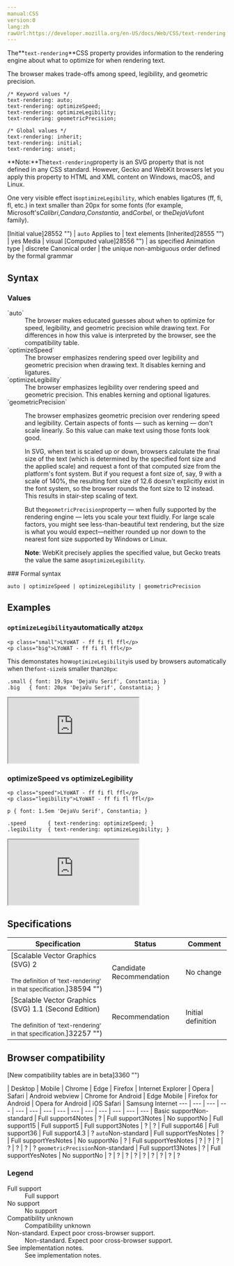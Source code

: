 ```yaml
---
manual:CSS
version:0
lang:zh
rawUrl:https://developer.mozilla.org/en-US/docs/Web/CSS/text-rendering
---
```






The**`text-rendering`**CSS property provides information to the rendering engine about what to optimize for when rendering text.



The browser makes trade-offs among speed, legibility, and geometric precision.


```
/* Keyword values */
text-rendering: auto;
text-rendering: optimizeSpeed;
text-rendering: optimizeLegibility;
text-rendering: geometricPrecision;

/* Global values */
text-rendering: inherit;
text-rendering: initial;
text-rendering: unset;
```


**Note:**The`text-rendering`property is an SVG property that is not defined in any CSS standard. However, Gecko and WebKit browsers let you apply this property to HTML and XML content on Windows, macOS, and Linux.




One very visible effect is`optimizeLegibility`, which enables ligatures (ff, fi, fl, etc.) in text smaller than 20px for some fonts (for example, Microsoft&#39;s*Calibri*,*Candara*,*Constantia*, and*Corbel*, or the*DejaVu*font family).


[Initial value]28552 "") | `auto` 
Applies to | text elements 
[Inherited]28555 "") | yes 
Media | visual 
[Computed value]28556 "") | as specified 
Animation type | discrete 
Canonical order | the unique non-ambiguous order defined by the formal grammar 


## Syntax<a name="Syntax"></a>

### Values<a name="Values"></a>
<dl><dt id=''>`auto`</dt><dd>The browser makes educated guesses about when to optimize for speed, legibility, and geometric precision while drawing text. For differences in how this value is interpreted by the browser, see the compatibility table.</dd><dt id=''>`optimizeSpeed`</dt><dd>The browser emphasizes rendering speed over legibility and geometric precision when drawing text. It disables kerning and ligatures.</dd><dt id=''>`optimizeLegibility`</dt><dd>The browser emphasizes legibility over rendering speed and geometric precision. This enables kerning and optional ligatures.</dd><dt id=''>`geometricPrecision`</dt><dd>

The browser emphasizes geometric precision over rendering speed and legibility. Certain aspects of fonts — such as kerning — don&#39;t scale linearly. So this value can make text using those fonts look good.



In SVG, when text is scaled up or down, browsers calculate the final size of the text (which is determined by the specified font size and the applied scale) and request a font of that computed size from the platform&#39;s font system. But if you request a font size of, say, 9 with a scale of 140%, the resulting font size of 12.6 doesn&#39;t explicitly exist in the font system, so the browser rounds the font size to 12 instead. This results in stair-step scaling of text.



But the`geometricPrecision`property — when fully supported by the rendering engine — lets you scale your text fluidly. For large scale factors, you might see less-than-beautiful text rendering, but the size is what you would expect—neither rounded up nor down to the nearest font size supported by Windows or Linux.



**Note**: WebKit precisely applies the specified value, but Gecko treats the value the same as`optimizeLegibility`.

</dd></dl>
### Formal syntax<a name="Formal_syntax"></a>

```
auto | optimizeSpeed | optimizeLegibility | geometricPrecision
```

## Examples<a name="optimizeLegibility_at_20px"></a>

### `optimizeLegibility`automatically at`20px`<a name="optimizeLegibility_automatically_at_20px"></a>

```
<p class="small">LYoWAT - ff fi fl ffl</p>
<p class="big">LYoWAT - ff fi fl ffl</p>
```


This demonstates how`optimizeLegibility`is used by browsers automatically when the`font-size`is smaller than`20px`:


```
.small { font: 19.9px 'DejaVu Serif', Constantia; }
.big   { font: 20px 'DejaVu Serif', Constantia; }
```


<iframe src='https://mdn.mozillademos.org/en-US/docs/Web/CSS/text-rendering$samples/optimizeLegibility_automatically_at_20px?revision=1373318' width='null' height='null'></iframe>



### optimizeSpeed vs optimizeLegibility<a name="optimizeSpeed_vs_optimizeLegibility"></a>

```
<p class="speed">LYoWAT - ff fi fl ffl</p>
<p class="legibility">LYoWAT - ff fi fl ffl</p>
```

```
p { font: 1.5em 'DejaVu Serif', Constantia; }

.speed       { text-rendering: optimizeSpeed; }
.legibility  { text-rendering: optimizeLegibility; }
```


<iframe src='https://mdn.mozillademos.org/en-US/docs/Web/CSS/text-rendering$samples/optimizeSpeed_vs_optimizeLegibility?revision=1373318' width='null' height='null'></iframe>



## Specifications<a name="Specifications"></a>

Specification | Status | Comment 
 ---  |  ---  |  ---  | 
[Scalable Vector Graphics (SVG) 2<br></br><small>The definition of &#39;text-rendering&#39; in that specification.</small>]38594 "") | Candidate Recommendation | No change 
[Scalable Vector Graphics (SVG) 1.1 (Second Edition)<br></br><small>The definition of &#39;text-rendering&#39; in that specification.</small>]32257 "") | Recommendation | Initial definition 


## Browser compatibility<a name="Browser_compatibility"></a>
[New compatibility tables are in beta<i></i>]3360 "")

 | <abbr>Desktop<i></i></abbr> | <abbr>Mobile<i></i></abbr> 
 | <abbr>Chrome<i></i></abbr> | <abbr>Edge<i></i></abbr> | <abbr>Firefox<i></i></abbr> | <abbr>Internet Explorer<i></i></abbr> | <abbr>Opera<i></i></abbr> | <abbr>Safari<i></i></abbr> | <abbr>Android webview<i></i></abbr> | <abbr>Chrome for Android<i></i></abbr> | <abbr>Edge Mobile<i></i></abbr> | <abbr>Firefox for Android<i></i></abbr> | <abbr>Opera for Android<i></i></abbr> | <abbr>iOS Safari<i></i></abbr> | <abbr>Samsung Internet<i></i></abbr> 
 ---  |  ---  |  ---  |  ---  |  ---  |  ---  |  ---  |  ---  |  ---  |  ---  |  ---  |  ---  |  ---  |  ---  | 
Basic support<abbr>Non-standard<i></i></abbr> | <abbr>Full support</abbr>4<abbr>Notes<i></i></abbr> | <abbr>?</abbr> | <abbr>Full support</abbr>3<abbr>Notes<i></i></abbr> | <abbr>No support</abbr>No | <abbr>Full support</abbr>15 | <abbr>Full support</abbr>5 | <abbr>Full support</abbr>3<abbr>Notes<i></i></abbr> | <abbr>?</abbr> | <abbr>?</abbr> | <abbr>Full support</abbr>46 | <abbr>Full support</abbr>36 | <abbr>Full support</abbr>4.3 | <abbr>?</abbr> 
`auto`<abbr>Non-standard<i></i></abbr> | <abbr>Full support</abbr>Yes<abbr>Notes<i></i></abbr> | <abbr>?</abbr> | <abbr>Full support</abbr>Yes<abbr>Notes<i></i></abbr> | <abbr>No support</abbr>No | <abbr>?</abbr> | <abbr>Full support</abbr>Yes<abbr>Notes<i></i></abbr> | <abbr>?</abbr> | <abbr>?</abbr> | <abbr>?</abbr> | <abbr>?</abbr> | <abbr>?</abbr> | <abbr>?</abbr> | <abbr>?</abbr> 
`geometricPrecision`<abbr>Non-standard<i></i></abbr> | <abbr>Full support</abbr>13<abbr>Notes<i></i></abbr> | <abbr>?</abbr> | <abbr>Full support</abbr>Yes<abbr>Notes<i></i></abbr> | <abbr>No support</abbr>No | <abbr>?</abbr> | <abbr>?</abbr> | <abbr>?</abbr> | <abbr>?</abbr> | <abbr>?</abbr> | <abbr>?</abbr> | <abbr>?</abbr> | <abbr>?</abbr> | <abbr>?</abbr> 


### Legend<a name="Legend"></a>
<dl><dt id=''><abbr>Full support</abbr></dt><dd>Full support</dd><dt id=''><abbr>No support</abbr></dt><dd>No support</dd><dt id=''><abbr>Compatibility unknown</abbr></dt><dd>Compatibility unknown</dd><dt id=''><abbr>Non-standard. Expect poor cross-browser support.<i></i></abbr></dt><dd>Non-standard. Expect poor cross-browser support.</dd><dt id=''><abbr>See implementation notes.<i></i></abbr></dt><dd>See implementation notes.</dd></dl>



